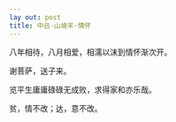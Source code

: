 ```yaml
---
lay out: post
title: 中吕·山坡羊·情怀
---
```


八年相待，八月相爱，相濡以沫到情怀渐次开。

谢菩萨，送子来。

览平生庸庸碌碌无成败，求得家和亦乐哉。

贫，情不改；达，意不改。
